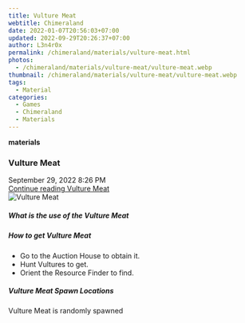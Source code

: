 ```yaml
---
title: Vulture Meat
webtitle: Chimeraland
date: 2022-01-07T20:56:03+07:00
updated: 2022-09-29T20:26:37+07:00
author: L3n4r0x
permalink: /chimeraland/materials/vulture-meat.html
photos:
  - /chimeraland/materials/vulture-meat/vulture-meat.webp
thumbnail: /chimeraland/materials/vulture-meat/vulture-meat.webp
tags:
  - Material
categories:
  - Games
  - Chimeraland
  - Materials
---
```


<section id="bootstrap-wrapper">
  <link
    rel="stylesheet"
    href="https://cdn.statically.io/gh/dimaslanjaka/Web-Manajemen/40ac3225/css/bootstrap-4.5-wrapper.css"
  />
  <div
    class="row g-0 border rounded overflow-hidden flex-md-row mb-4 shadow-sm position-relative"
  >
    <div class="col p-4 d-flex flex-column position-static">
      <strong class="d-inline-block mb-2 text-success">materials</strong>
      <h3 class="mb-0">Vulture Meat</h3>
      <div class="mb-1 text-muted">September 29, 2022 8:26 PM</div>
      <a href="#" class="stretched-link d-none"
        >Continue reading Vulture Meat</a
      >
    </div>
    <div class="col-auto d-none d-lg-block">
      <img
        src="/chimeraland/materials/vulture-meat/vulture-meat.webp"
        alt="Vulture Meat"
      />
    </div>
  </div>
  <div class="row">
    <div class="col-lg-6 col-12 mb-2">
      <div class="card">
        <div class="card-body">
          <h5 class="card-title">What is the use of the Vulture Meat</h5>
          <div class="card-text"><ul></ul></div>
        </div>
      </div>
    </div>
    <div class="col-lg-6 col-12 mb-2">
      <div class="card">
        <div class="card-body">
          <h5 class="card-title">How to get Vulture Meat</h5>
          <div class="card-text">
            <ul>
              <li>Go to the Auction House to obtain it.</li>
              <li>Hunt Vultures to get.</li>
              <li>Orient the Resource Finder to find.</li>
            </ul>
          </div>
        </div>
      </div>
    </div>
    <div class="col-12 mb-2">
      <h5>Vulture Meat Spawn Locations</h5>
      <p>Vulture Meat is randomly spawned</p>
    </div>
  </div>
</section>